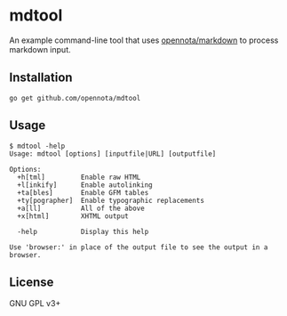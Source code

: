 mdtool
======

An example command-line tool that uses [opennota/markdown](https://github.com/opennota/markdown) to process markdown input.

## Installation

    go get github.com/opennota/mdtool

## Usage

    $ mdtool -help
    Usage: mdtool [options] [inputfile|URL] [outputfile]
    
    Options:
      +h[tml]         Enable raw HTML
      +l[inkify]      Enable autolinking
      +ta[bles]       Enable GFM tables
      +ty[pographer]  Enable typographic replacements
      +a[ll]          All of the above
      +x[html]        XHTML output
    
      -help           Display this help
    
    Use 'browser:' in place of the output file to see the output in a browser.

## License

GNU GPL v3+
